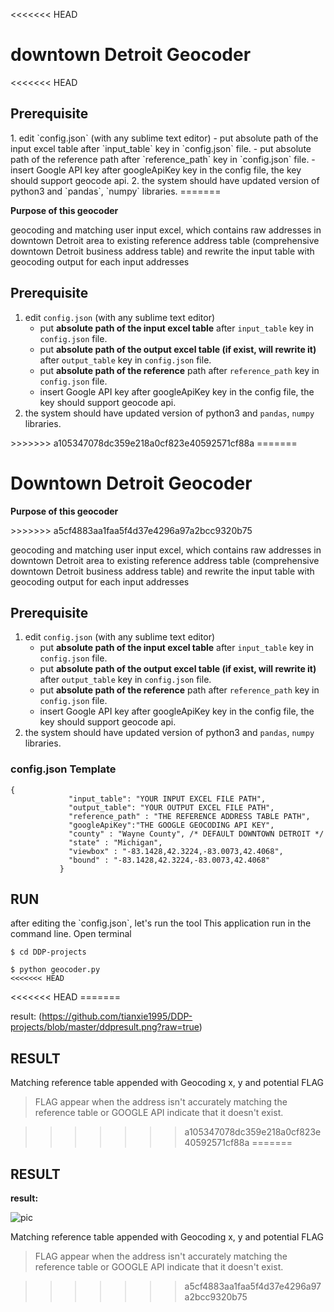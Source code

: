 
<<<<<<< HEAD
<h1>downtown Detroit Geocoder</h1>

<<<<<<< HEAD
 <h2><b> Prerequisite </b></h2>
  1. edit `config.json` (with any sublime text editor)
	  - put absolute path of the input excel table after `input_table` key in `config.json` file.
	  - put absolute path of the reference path after `reference_path` key in `config.json` file.
	  - insert Google API key after googleApiKey key in the config file, the key should support geocode api.
  2. the system should have updated version of python3 and `pandas`, `numpy` libraries.
=======
<p><b> Purpose of this geocoder </b></p>

<p>geocoding and matching user input excel, which contains raw addresses in downtown Detroit area to existing reference address table (comprehensive downtown Detroit business address table) and rewrite the input table with geocoding output for each input addresses</p>

<p> <h2><b> Prerequisite </b></h2></p>

<ol>
<li>edit <code>config.json</code> (with any sublime text editor)
		<ul>
			<li>put <b>absolute path of the input excel table</b> after <code>input_table</code> key in <code>config.json</code> file.</li>
			<li>put <b>absolute path of the output excel table (if exist, will rewrite it)</b> after <code>output_table</code> key in <code>config.json</code> file.</li>
			<li>put <b>absolute path of the reference</b> path after <code>reference_path</code> key in <code>config.json</code> file.</li>
			<li>insert Google API key after googleApiKey key in the config file, the key should support geocode api.</li>
		</ul></li>
	<li>the system should have updated version of python3 and <code>pandas</code>, <code>numpy</code> libraries.</li>
</ol>
>>>>>>> a105347078dc359e218a0cf823e40592571cf88a
=======
<h1>Downtown Detroit Geocoder</h1>

<p><b> Purpose of this geocoder </b></p>
>>>>>>> a5cf4883aa1faa5f4d37e4296a97a2bcc9320b75

<p>geocoding and matching user input excel, which contains raw addresses in downtown Detroit area to existing reference address table (comprehensive downtown Detroit business address table) and rewrite the input table with geocoding output for each input addresses</p>

<p> <h2><b> Prerequisite </b></h2></p>

<ol>
<li>edit <code>config.json</code> (with any sublime text editor)
		<ul>
			<li>put <b>absolute path of the input excel table</b> after <code>input_table</code> key in <code>config.json</code> file.</li>
			<li>put <b>absolute path of the output excel table (if exist, will rewrite it)</b> after <code>output_table</code> key in <code>config.json</code> file.</li>
			<li>put <b>absolute path of the reference</b> path after <code>reference_path</code> key in <code>config.json</code> file.</li>
			<li>insert Google API key after googleApiKey key in the config file, the key should support geocode api.</li>
		</ul></li>
	<li>the system should have updated version of python3 and <code>pandas</code>, <code>numpy</code> libraries.</li>
</ol>

### config.json Template
<pre><code>{
             "input_table": "YOUR INPUT EXCEL FILE PATH",
             "output_table": "YOUR OUTPUT EXCEL FILE PATH",
             "reference_path" : "THE REFERENCE ADDRESS TABLE PATH",
             "googleApiKey":"THE GOOGLE GEOCODING API KEY",
             "county" : "Wayne County", /* DEFAULT DOWNTOWN DETROIT */
             "state" : "Michigan",
             "viewbox" : "-83.1428,42.3224,-83.0073,42.4068",
             "bound" : "-83.1428,42.3224,-83.0073,42.4068"
           }
</code></pre>
<h2><b> RUN </b></h2>
<p>
after editing the `config.json`, let's run the tool
This application run in the command line. Open terminal</p>
<pre><code>$ cd DDP-projects
</code></pre>
<pre><code>$ python geocoder.py
<<<<<<< HEAD
</code></pre>
<<<<<<< HEAD
=======
</code></pre>

result:
(https://github.com/tianxie1995/DDP-projects/blob/master/ddpresult.png?raw=true) 

<h2><b> RESULT </b></h2>

<p>Matching reference table appended with Geocoding x, y and potential FLAG</p>

 > FLAG appear when the address isn't accurately matching the reference table or GOOGLE API indicate that it doesn't exist.

>>>>>>> a105347078dc359e218a0cf823e40592571cf88a
=======

<h2><b> RESULT </b></h2>

**result:**

![pic](https://github.com/tianxie1995/DDP-projects/blob/master/ddpresult.png?raw=true) 

<p>Matching reference table appended with Geocoding x, y and potential FLAG</p>


 > FLAG appear when the address isn't accurately matching the reference table or GOOGLE API indicate that it doesn't exist.

>>>>>>> a5cf4883aa1faa5f4d37e4296a97a2bcc9320b75
